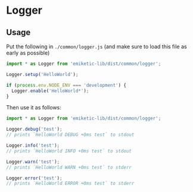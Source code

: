 # Logger

## Usage

Put the following in `./common/logger.js` (and make sure to load this file as early as possible)

```javascript
import * as Logger from 'emiketic-lib/dist/common/logger';

Logger.setup('HelloWorld');

if (process.env.NODE_ENV === 'development') {
  Logger.enable('HelloWorld*');
}
```

Then use it as follows:

```javascript
import * as Logger from 'emiketic-lib/dist/common/logger';

Logger.debug('test');
// prints `HelloWorld DEBUG +0ms test` to stdout

Logger.info('test');
// prints `HelloWorld INFO +0ms test` to stdout

Logger.warn('test');
// prints `HelloWorld WARN +0ms test` to stderr

Logger.error('test');
// prints `HelloWorld ERROR +0ms test` to stderr
```
